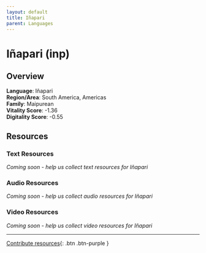 ```yaml
---
layout: default
title: Iñapari
parent: Languages
---
```


# Iñapari (inp)

## Overview

**Language**: Iñapari  
**Region/Area**: South America, Americas  
**Family**: Maipurean  
**Vitality Score**: -1.36  
**Digitality Score**: -0.55  

## Resources

### Text Resources
*Coming soon - help us collect text resources for Iñapari*

### Audio Resources
*Coming soon - help us collect audio resources for Iñapari*

### Video Resources
*Coming soon - help us collect video resources for Iñapari*

---

[Contribute resources](https://fairtrain.github.io/){: .btn .btn-purple }
